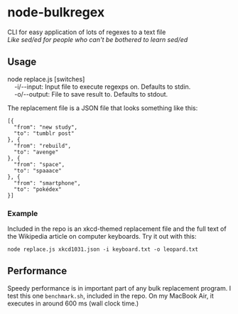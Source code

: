 # node-bulkregex
CLI for easy application of lots of regexes to a text file  
*Like sed/ed for people who can't be bothered to learn sed/ed*
<!-- like me! -->

## Usage
node replace.js <replacement file> [switches]  
&nbsp;&nbsp;&nbsp;&nbsp;-i/--input: Input file to execute regexps on. Defaults to stdin.  
&nbsp;&nbsp;&nbsp;&nbsp;-o/--output: File to save result to. Defaults to stdout.

The replacement file is a JSON file that looks something like this:
```
[{
  "from": "new study",
  "to": "tumblr post"
}, {
  "from": "rebuild",
  "to": "avenge"
}, {
  "from": "space",
  "to": "spaaace"
}, {
  "from": "smartphone",
  "to": "pokédex"
}]
```

### Example
Included in the repo is an xkcd-themed replacement file and the full text of the Wikipedia article on computer keyboards. Try it out with this:

```
node replace.js xkcd1031.json -i keyboard.txt -o leopard.txt
```

## Performance
Speedy performance is in important part of any bulk replacement program. I test this one `benchmark.sh`, included in the repo. On my MacBook Air, it executes in around 600 ms (wall clock time.)
